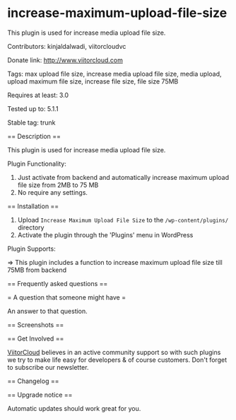# increase-maximum-upload-file-size
This plugin is used for increase media upload file size.

Contributors: kinjaldalwadi, viitorcloudvc

Donate link: http://www.viitorcloud.com

Tags: max upload file size, increase media upload file size, media upload, upload maximum file size, increase file size, file size 75MB

Requires at least: 3.0

Tested up to: 5.1.1 

Stable tag: trunk

== Description ==

This plugin is used for increase media upload file size.

Plugin Functionality: 

1) Just activate from backend and automatically increase maximum upload file size from 2MB to 75 MB
2) No require any settings.

== Installation == 

1) Upload `Increase Maximum Upload File Size` to the `/wp-content/plugins/` directory
2) Activate the plugin through the 'Plugins' menu in WordPress


Plugin Supports:

=> This plugin includes a function to increase maximum upload file size till 75MB from backend


== Frequently asked questions ==

= A question that someone might have =

An answer to that question.

== Screenshots ==
  
== Get Involved ==

[ViitorCloud](https://viitorcloud.com) believes in an active community support so with such plugins we try to make life easy for developers & of course customers. Don't forget to subscribe our newsletter. 



== Changelog ==


== Upgrade notice ==

Automatic updates should work great for you. 
